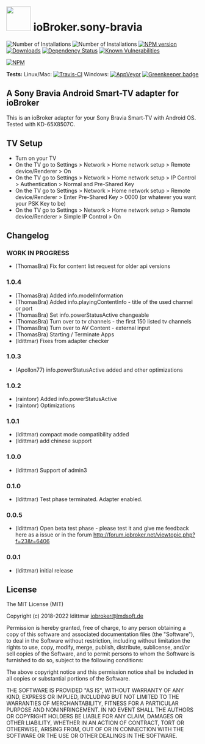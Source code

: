<h1>
  <img src="https://raw.githubusercontent.com/iobroker-community-adapters/ioBroker.sony-bravia/master/admin/sony-bravia.png" width="64"/>
  ioBroker.sony-bravia
</h1>

![Number of Installations](http://iobroker.live/badges/sony-bravia-installed.svg) ![Number of Installations](http://iobroker.live/badges/sony-bravia-stable.svg) [![NPM version](http://img.shields.io/npm/v/iobroker.sony-bravia.svg)](https://www.npmjs.com/package/iobroker.sony-bravia)
[![Downloads](https://img.shields.io/npm/dm/iobroker.sony-bravia.svg)](https://www.npmjs.com/package/iobroker.sony-bravia)
[![Dependency Status](https://img.shields.io/david/iobroker-community-adapters/iobroker.sony-bravia.svg)](https://david-dm.org/iobroker-community-adapters/iobroker.sony-bravia)
[![Known Vulnerabilities](https://snyk.io/test/github/iobroker-community-adapters/ioBroker.sony-bravia/badge.svg)](https://snyk.io/test/github/iobroker-community-adapters/ioBroker.sony-bravia)

[![NPM](https://nodei.co/npm/iobroker.sony-bravia.png?downloads=true)](https://nodei.co/npm/iobroker.sony-bravia/)

**Tests:** Linux/Mac: [![Travis-CI](http://img.shields.io/travis/iobroker-community-adapters/ioBroker.sony-bravia/master.svg)](https://travis-ci.org/iobroker-community-adapters/ioBroker.sony-bravia)
Windows: [![AppVeyor](https://ci.appveyor.com/api/projects/status/github/iobroker-community-adapters/ioBroker.sony-bravia?branch=master&svg=true)](https://ci.appveyor.com/project/iobroker-community-adapters/ioBroker-sony-bravia/) 
[![Greenkeeper badge](https://badges.greenkeeper.io/iobroker-community-adapters/ioBroker.sony-bravia.svg)](https://greenkeeper.io/)

## A Sony Bravia Android Smart-TV adapter for ioBroker

This is an ioBroker adapter for your Sony Bravia Smart-TV with Android OS. Tested with KD-65X8507C.

## TV Setup
* Turn on your TV
* On the TV go to Settings > Network > Home network setup > Remote device/Renderer > On
* On the TV go to Settings > Network > Home network setup > IP Control > Authentication > Normal and Pre-Shared Key
* On the TV go to Settings > Network > Home network setup > Remote device/Renderer > Enter Pre-Shared Key > 0000 (or whatever you want your PSK Key to be)
* On the TV go to Settings > Network > Home network setup > Remote device/Renderer > Simple IP Control > On

## Changelog

### **WORK IN PROGRESS**
* (ThomasBra) Fix for content list request for older api versions

### 1.0.4
* (ThomasBra) Added info.modelInformation
* (ThomasBra) Added info.playingContentInfo - title of the used channel or port
* (ThomasBra) Set info.powerStatusActive changeable
* (ThomasBra) Turn over to tv channels - the first 150 listed tv channels
* (ThomasBra) Turn over to AV Content - external input
* (ThomasBra) Starting / Terminate Apps
* (ldittmar) Fixes from adapter checker

### 1.0.3
* (Apollon77) info.powerStatusActive added and other optimizations

### 1.0.2
* (raintonr) Added info.powerStatusActive
* (raintonr) Optimizations

### 1.0.1
* (ldittmar) compact mode compatibility added
* (ldittmar) add chinese support

### 1.0.0
* (ldittmar) Support of admin3

### 0.1.0
* (ldittmar) Test phase terminated. Adapter enabled.

### 0.0.5
* (ldittmar) Open beta test phase - please test it and give me feedback here as a issue or in the forum http://forum.iobroker.net/viewtopic.php?f=23&t=6406

### 0.0.1
* (ldittmar) initial release

## License
The MIT License (MIT)

Copyright (c) 2018-2022 ldittmar <iobroker@lmdsoft.de>

Permission is hereby granted, free of charge, to any person obtaining a copy
of this software and associated documentation files (the "Software"), to deal
in the Software without restriction, including without limitation the rights
to use, copy, modify, merge, publish, distribute, sublicense, and/or sell
copies of the Software, and to permit persons to whom the Software is
furnished to do so, subject to the following conditions:

The above copyright notice and this permission notice shall be included in
all copies or substantial portions of the Software.

THE SOFTWARE IS PROVIDED "AS IS", WITHOUT WARRANTY OF ANY KIND, EXPRESS OR
IMPLIED, INCLUDING BUT NOT LIMITED TO THE WARRANTIES OF MERCHANTABILITY,
FITNESS FOR A PARTICULAR PURPOSE AND NONINFRINGEMENT. IN NO EVENT SHALL THE
AUTHORS OR COPYRIGHT HOLDERS BE LIABLE FOR ANY CLAIM, DAMAGES OR OTHER
LIABILITY, WHETHER IN AN ACTION OF CONTRACT, TORT OR OTHERWISE, ARISING FROM,
OUT OF OR IN CONNECTION WITH THE SOFTWARE OR THE USE OR OTHER DEALINGS IN
THE SOFTWARE.
